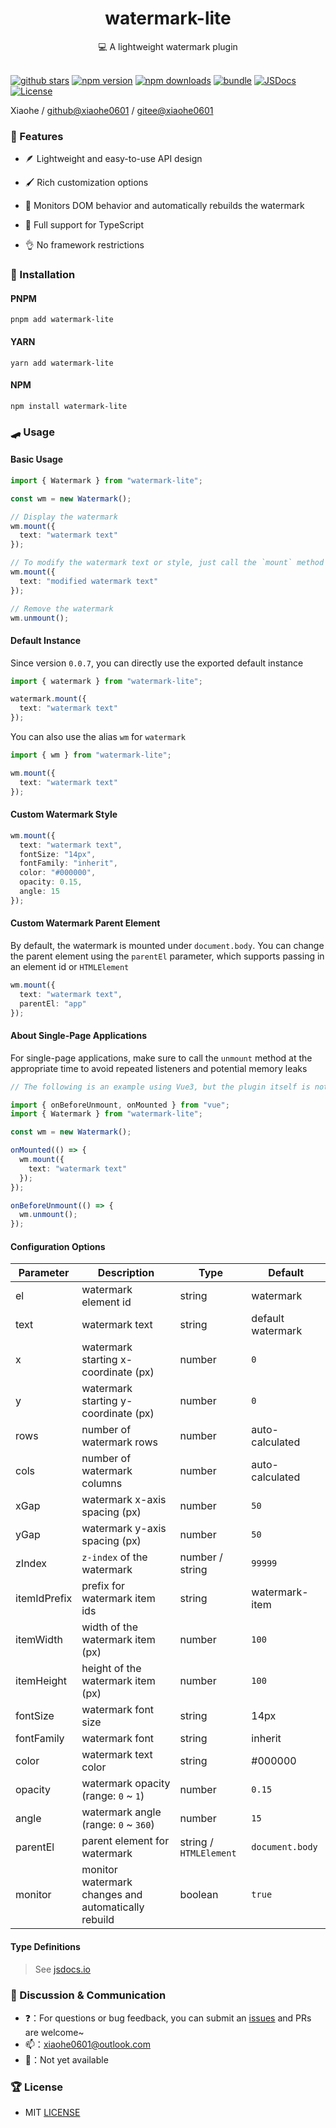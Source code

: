 <div align="center">
  <h1>watermark-lite</h1>
  <span>💻 A lightweight watermark plugin</span>
</div>

<br>

[![github stars][github-stars-src]][github-stars-href]
[![npm version][npm-version-src]][npm-version-href]
[![npm downloads][npm-downloads-src]][npm-downloads-href]
[![bundle][bundle-src]][bundle-href]
[![JSDocs][jsdocs-src]][jsdocs-href]
[![License][license-src]][license-href]

Xiaohe / [github@xiaohe0601](https://github.com/xiaohe0601) / [gitee@xiaohe0601](https://gitee.com/xiaohe0601)

### 🎉 Features

- 🪶 Lightweight and easy-to-use API design

- 🖌️ Rich customization options

- 🔐 Monitors DOM behavior and automatically rebuilds the watermark

- 🧀 Full support for TypeScript

- 👌 No framework restrictions

### 🚁 Installation

#### PNPM

``` shell
pnpm add watermark-lite
```

#### YARN

``` shell
yarn add watermark-lite
```

#### NPM

``` shell
npm install watermark-lite
```

### 🛹 Usage

#### Basic Usage

```ts
import { Watermark } from "watermark-lite";

const wm = new Watermark();

// Display the watermark
wm.mount({
  text: "watermark text"
});

// To modify the watermark text or style, just call the `mount` method again
wm.mount({
  text: "modified watermark text"
});

// Remove the watermark
wm.unmount();
```

#### Default Instance

Since version `0.0.7`, you can directly use the exported default instance

```ts
import { watermark } from "watermark-lite";

watermark.mount({
  text: "watermark text"
});
```

You can also use the alias `wm` for `watermark`

```ts
import { wm } from "watermark-lite";

wm.mount({
  text: "watermark text"
});
```

#### Custom Watermark Style

```ts
wm.mount({
  text: "watermark text",
  fontSize: "14px",
  fontFamily: "inherit",
  color: "#000000",
  opacity: 0.15,
  angle: 15
});
```

#### Custom Watermark Parent Element

By default, the watermark is mounted under `document.body`. You can change the parent element using the `parentEl`
parameter, which supports passing in an element id or `HTMLElement`

```ts
wm.mount({
  text: "watermark text",
  parentEl: "app"
});
```

#### About Single-Page Applications

For single-page applications, make sure to call the `unmount` method at the appropriate time
to avoid repeated listeners and potential memory leaks

```ts
// The following is an example using Vue3, but the plugin itself is not limited to any framework

import { onBeforeUnmount, onMounted } from "vue";
import { Watermark } from "watermark-lite";

const wm = new Watermark();

onMounted(() => {
  wm.mount({
    text: "watermark text"
  });
});

onBeforeUnmount(() => {
  wm.unmount();
});
```

#### Configuration Options

| Parameter    | Description                                         | Type                   | Default           |
|--------------|-----------------------------------------------------|------------------------|-------------------|
| el           | watermark element id                                | string                 | watermark         |
| text         | watermark text                                      | string                 | default watermark |
| x            | watermark starting x-coordinate (px)                | number                 | `0`               |
| y            | watermark starting y-coordinate (px)                | number                 | `0`               |
| rows         | number of watermark rows                            | number                 | auto-calculated   |
| cols         | number of watermark columns                         | number                 | auto-calculated   |
| xGap         | watermark x-axis spacing (px)                       | number                 | `50`              |
| yGap         | watermark y-axis spacing (px)                       | number                 | `50`              |
| zIndex       | `z-index` of the watermark                          | number / string        | `99999`           |
| itemIdPrefix | prefix for watermark item ids                       | string                 | watermark-item    |
| itemWidth    | width of the watermark item (px)                    | number                 | `100`             |
| itemHeight   | height of the watermark item (px)                   | number                 | `100`             |
| fontSize     | watermark font size                                 | string                 | 14px              |
| fontFamily   | watermark font                                      | string                 | inherit           |
| color        | watermark text color                                | string                 | #000000           |
| opacity      | watermark opacity (range: `0` ~ `1`)                | number                 | `0.15`            |
| angle        | watermark angle (range: `0` ~ `360`)                | number                 | `15`              |
| parentEl     | parent element for watermark                        | string / `HTMLElement` | `document.body`   |
| monitor      | monitor watermark changes and automatically rebuild | boolean                | `true`            |

#### Type Definitions

> See [jsdocs.io](https://www.jsdocs.io/package/watermark-lite)

### 🐶 Discussion & Communication

- ❓：For questions or bug feedback, you can submit an [issues](https://github.com/xiaohe0601/watermark-lite/issues)
  and PRs are welcome~
- 📫：[xiaohe0601@outlook.com](mailto:xiaohe0601@outlook.com)
- 🐧：Not yet available

### 🏆 License

- MIT [LICENSE](./LICENSE)

<!-- Badges -->

[github-stars-src]: https://img.shields.io/github/stars/xiaohe0601/watermark-lite?style=flat&colorA=080f12&colorB=1fa669&logo=GitHub

[github-stars-href]: https://github.com/xiaohe0601/watermark-lite

[npm-version-src]: https://img.shields.io/npm/v/watermark-lite?style=flat&colorA=080f12&colorB=1fa669

[npm-version-href]: https://npmjs.com/package/watermark-lite

[npm-downloads-src]: https://img.shields.io/npm/dm/watermark-lite?style=flat&colorA=080f12&colorB=1fa669

[npm-downloads-href]: https://npmjs.com/package/watermark-lite

[bundle-src]: https://img.shields.io/bundlephobia/minzip/watermark-lite?style=flat&colorA=080f12&colorB=1fa669&label=minzip

[bundle-href]: https://bundlephobia.com/result?p=watermark-lite

[jsdocs-src]: https://img.shields.io/badge/jsdocs-reference-080f12?style=flat&colorA=080f12&colorB=1fa669

[jsdocs-href]: https://www.jsdocs.io/package/watermark-lite

[license-src]: https://img.shields.io/github/license/xiaohe0601/watermark-lite.svg?style=flat&colorA=080f12&colorB=1fa669

[license-href]: https://github.com/xiaohe0601/watermark-lite/blob/main/LICENSE